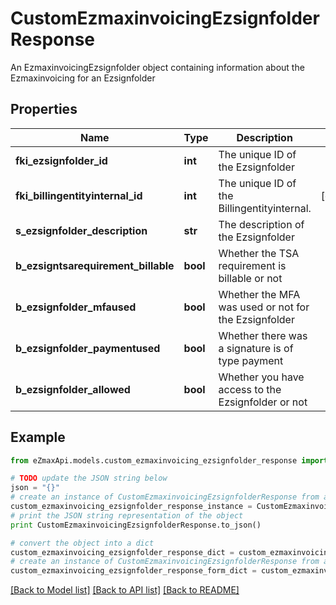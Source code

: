 # CustomEzmaxinvoicingEzsignfolderResponse

An EzmaxinvoicingEzsignfolder object containing information about the Ezmaxinvoicing for an Ezsignfolder

## Properties

Name | Type | Description | Notes
------------ | ------------- | ------------- | -------------
**fki_ezsignfolder_id** | **int** | The unique ID of the Ezsignfolder | 
**fki_billingentityinternal_id** | **int** | The unique ID of the Billingentityinternal. | [optional] 
**s_ezsignfolder_description** | **str** | The description of the Ezsignfolder | 
**b_ezsigntsarequirement_billable** | **bool** | Whether the TSA requirement is billable or not | 
**b_ezsignfolder_mfaused** | **bool** | Whether the MFA was used or not for the Ezsignfolder | 
**b_ezsignfolder_paymentused** | **bool** | Whether there was a signature is of type payment | 
**b_ezsignfolder_allowed** | **bool** | Whether you have access to the Ezsignfolder or not | 

## Example

```python
from eZmaxApi.models.custom_ezmaxinvoicing_ezsignfolder_response import CustomEzmaxinvoicingEzsignfolderResponse

# TODO update the JSON string below
json = "{}"
# create an instance of CustomEzmaxinvoicingEzsignfolderResponse from a JSON string
custom_ezmaxinvoicing_ezsignfolder_response_instance = CustomEzmaxinvoicingEzsignfolderResponse.from_json(json)
# print the JSON string representation of the object
print CustomEzmaxinvoicingEzsignfolderResponse.to_json()

# convert the object into a dict
custom_ezmaxinvoicing_ezsignfolder_response_dict = custom_ezmaxinvoicing_ezsignfolder_response_instance.to_dict()
# create an instance of CustomEzmaxinvoicingEzsignfolderResponse from a dict
custom_ezmaxinvoicing_ezsignfolder_response_form_dict = custom_ezmaxinvoicing_ezsignfolder_response.from_dict(custom_ezmaxinvoicing_ezsignfolder_response_dict)
```
[[Back to Model list]](../README.md#documentation-for-models) [[Back to API list]](../README.md#documentation-for-api-endpoints) [[Back to README]](../README.md)


